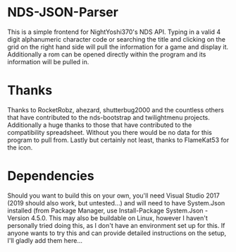 # NDS-JSON-Parser
This is a simple frontend for NightYoshi370's NDS API.  Typing in a valid 4 digit alphanumeric character code or searching the title and clicking on the grid on the right hand side will pull the information for a game and display it.  Additionally a rom can be opened directly within the program and its information will be pulled in.

# Thanks
Thanks to RocketRobz, ahezard, shutterbug2000 and the countless others that have contributed to the nds-bootstrap and twilightmenu projects.  Additionally a huge thanks to those that have contributed to the compatibility spreadsheet.  Without you there would be no data for this program to pull from.  Lastly but certainly not least, thanks to FlameKat53 for the icon.  

# Dependencies
Should you want to build this on your own, you'll need Visual Studio 2017 (2019 should also work, but untested...)
and will need to have System.Json installed (from Package Manager, use Install-Package System.Json -Version 4.5.0.  This may also be buildable on Linux, however I haven't personally tried doing this, as I don't have an environment set up for this.  If anyone wants to try this and can provide detailed instructions on the setup, I'll gladly add them here...
